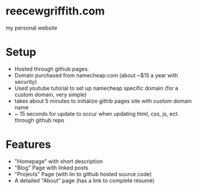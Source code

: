 # reecewgriffith.com
my personal website

# Setup
- Hosted through github pages.
- Domain purchased from namecheap.com (about ~$15 a year with security)
- Used youtube tutorial to set up namecheap specific domain (for a custom domain, very simple)
- takes about 5 minutes to initialize githib pages site with custom domain name
- ~ 15 seconds for update to occur when updating html, css, js, ect. through github repo

# Features
- "Homepage" with short description
- "Blog" Page with linked posts
- "Projects" Page (with lin to github hosted source code)
- A detailed "About" page (has a link to complete résumé)

